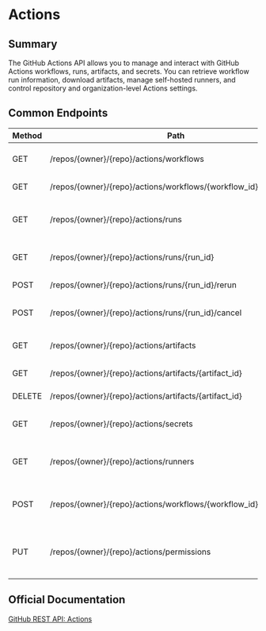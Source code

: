 # Actions

## Summary
The GitHub Actions API allows you to manage and interact with GitHub Actions workflows, runs, artifacts, and secrets. You can retrieve workflow run information, download artifacts, manage self-hosted runners, and control repository and organization-level Actions settings.

## Common Endpoints

| Method | Path | Description |
|--------|------|-------------|
| GET    | /repos/{owner}/{repo}/actions/workflows | List repository workflows |
| GET    | /repos/{owner}/{repo}/actions/workflows/{workflow_id} | Get a workflow |
| GET    | /repos/{owner}/{repo}/actions/runs | List workflow runs for a repository |
| GET    | /repos/{owner}/{repo}/actions/runs/{run_id} | Get a workflow run |
| POST   | /repos/{owner}/{repo}/actions/runs/{run_id}/rerun | Rerun a workflow |
| POST   | /repos/{owner}/{repo}/actions/runs/{run_id}/cancel | Cancel a workflow run |
| GET    | /repos/{owner}/{repo}/actions/artifacts | List workflow run artifacts |
| GET    | /repos/{owner}/{repo}/actions/artifacts/{artifact_id} | Get an artifact |
| DELETE | /repos/{owner}/{repo}/actions/artifacts/{artifact_id} | Delete an artifact |
| GET    | /repos/{owner}/{repo}/actions/secrets | List repository secrets |
| GET    | /repos/{owner}/{repo}/actions/runners | List self-hosted runners for a repository |
| POST   | /repos/{owner}/{repo}/actions/workflows/{workflow_id}/dispatches | Create a workflow dispatch event |
| PUT    | /repos/{owner}/{repo}/actions/permissions | Set GitHub Actions permissions for a repository |

## Official Documentation
[GitHub REST API: Actions](https://docs.github.com/en/rest/actions)